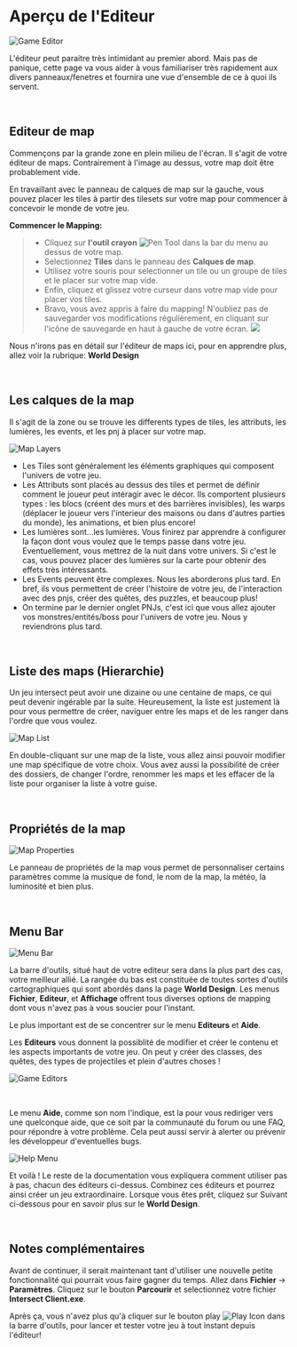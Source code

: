 # Aperçu de l'Editeur
![Game Editor](https://www.ascensiongamedev.com/resources/filehost/c399bc35aad37d828ddda1986538e7bd.png)

L'éditeur peut paraitre très intimidant au premier abord. Mais pas de panique, cette page va vous aider à vous familiariser très rapidement aux divers panneaux/fenetres et  fournira une vue d'ensemble de ce à quoi ils servent. 

&nbsp;

Editeur de map
---------------------------
Commençons par la grande zone en plein milieu de l'écran. Il s'agit de votre éditeur de maps. Contrairement à l'image au dessus, votre map doit être probablement vide.

En travaillant avec le panneau de calques de map sur la gauche, vous pouvez placer les tiles à partir des tilesets sur votre map pour commencer à concevoir le monde de votre jeu.

**Commencer le Mapping:**
>- Cliquez sur **l'outil crayon** ![Pen Tool](https://www.ascensiongamedev.com/resources/filehost/a20847da4a43f52234ccda97b1125a88.png) dans la bar du menu au dessus de votre map.
>- Selectionnez **Tiles** dans le panneau des **Calques de map**.
>- Utilisez votre souris pour selectionner un tile ou un groupe de tiles et le placer sur votre map vide. <a href="http://www.ascensiongamedev.com/resources/filehost/03856cde2da1c67f07b0123b90b6b0dc.gif" data-lity><i class="fa fa-play-circle"></i></a>
>- Enfin, cliquez et glissez votre curseur dans votre map vide pour placer vos tiles. <a href="http://www.ascensiongamedev.com/resources/filehost/03856cde2da1c67f07b0123b90b6b0dc.gif" data-lity><i class="fa fa-play-circle"></i></a>
>- Bravo, vous avez appris à faire du mapping! N'oubliez pas de sauvegarder vos modifications régulièrement, en cliquant sur l'icône de sauvegarde en haut à gauche de votre écran. ![](https://www.ascensiongamedev.com/resources/filehost/7f974a7fc91ef6666e3211c8622fe088.png)


Nous n'irons pas en détail sur l'éditeur de maps ici, pour en apprendre plus, allez voir la rubrique: **World Design**

&nbsp;

Les calques de la map
---------------------------
Il s'agit de la zone ou se trouve les differents types de tiles, les attributs, les lumières, les events, et les pnj à placer sur votre map.

![Map Layers](https://www.ascensiongamedev.com/resources/filehost/ffcf5ccf19de31db8389a08b9bafea3c.png)

- Les Tiles sont généralement les éléments graphiques qui composent l'univers de votre jeu.
- Les Attributs sont placés au dessus des tiles et permet de définir comment le joueur peut intéragir avec le décor. Ils comportent plusieurs types : les blocs (créent des murs et des barrières invisibles), les warps (déplacer le joueur vers l'interieur des maisons ou dans d'autres parties du monde), les animations, et bien plus encore!
- Les lumières sont...les lumières. Vous finirez par apprendre à configurer la façon dont vous voulez que le temps passe dans votre jeu. Eventuellement, vous mettrez de la nuit dans votre univers. Si c'est le cas, vous pouvez placer des lumières sur la carte pour obtenir des effets très intéressants.
- Les Events peuvent être complexes. Nous les aborderons plus tard. En bref, ils vous permettent de créer l'histoire de votre jeu, de l'interaction avec des pnjs, créer des quêtes, des puzzles, et beaucoup plus!
- On termine par le dernier onglet PNJs, c'est ici que vous allez ajouter vos monstres/entités/boss pour l'univers de votre jeu. Nous y reviendrons plus tard.

&nbsp;

Liste des maps (Hierarchie)
---------------------------
Un jeu intersect peut avoir une dizaine ou une centaine de maps, ce qui peut devenir ingérable par la suite. Heureusement, la liste est justement là pour vous permettre de créer, naviguer entre les maps et de les ranger dans l'ordre que vous voulez.

![Map List](https://www.ascensiongamedev.com/resources/filehost/fd600e2516e3b6a54193c5ce5bfce958.png)

En double-cliquant sur une map de la liste, vous allez ainsi pouvoir modifier une map spécifique de votre choix. Vous avez aussi la possibilité de créer des dossiers, de  changer l'ordre, renommer les maps et les effacer de la liste pour organiser la liste à votre guise.

&nbsp;

Propriétés de la map
---------------------------
![Map Properties](https://www.ascensiongamedev.com/resources/filehost/6fa0203860907911f251ed13f174b7d2.png)

Le panneau de propriétés de la map vous permet de personnaliser certains paramètres comme la musique de fond, le nom de la map, la météo, la luminosité et bien plus.

&nbsp;

Menu Bar
---------------------------
![Menu Bar](https://www.ascensiongamedev.com/resources/filehost/f951597a65ac34164090c46e3a640680.png)

La barre d'outils, situé haut de votre editeur sera dans la plus part des cas, votre meilleur allié. La rangée du bas est constituée de toutes sortes d'outils cartographiques qui sont abordés dans la page **World Design**. Les menus **Fichier**, **Editeur**, et **Affichage** offrent tous diverses options de mapping dont vous n'avez pas à vous soucier pour l'instant.

Le plus important est de se concentrer sur le menu **Editeurs** et **Aide**.

Les **Editeurs** vous donnent la possiblité de modifier et créer le contenu et les aspects importants de votre jeu. On peut y créer des classes, des quêtes, des types de projectiles et plein d'autres choses !

![Game Editors](https://www.ascensiongamedev.com/resources/filehost/6ab2903c37f843bc11f61e14d1130e90.png)

&nbsp;

Le menu **Aide**, comme son nom l'indique, est la pour vous rediriger vers une quelconque aide, que ce soit par la communauté du forum ou une FAQ, pour répondre à votre problème. Cela peut aussi servir à alerter ou prévenir les développeur d'eventuelles bugs.

![Help Menu](https://www.ascensiongamedev.com/resources/filehost/e3bde40e1969c06417565d7c7542951f.png)

Et voilà ! Le reste de la documentation vous expliquera comment utiliser pas à pas, chacun des éditeurs ci-dessus. Combinez ces éditeurs et pourrez ainsi créer un jeu extraordinaire. Lorsque vous êtes prêt, cliquez sur Suivant ci-dessous pour en savoir plus sur le **World Design**.

&nbsp;

Notes complémentaires
---------------------------
Avant de continuer, il serait maintenant tant d'utiliser une nouvelle petite fonctionnalité qui pourrait vous faire gagner du temps. Allez dans  **Fichier** -> **Paramètres**. Cliquez sur le bouton **Parcourir** et selectionnez votre fichier **Intersect Client.exe**.

Après ça, vous n'avez plus qu'à cliquer sur le bouton play ![Play Icon](https://www.ascensiongamedev.com/resources/filehost/b793679bc50386069948727977d26ad5.png) dans la barre d'outils, pour lancer et tester votre jeu à tout instant depuis l'éditeur!
